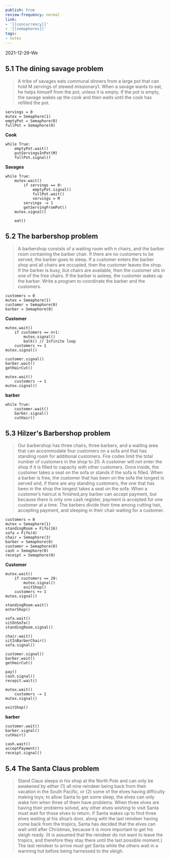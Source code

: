 ```yaml
---
publish: true
review-frequency: normal
link:
- '[[concurrency]]'
- '[[semaphores]]'
tags:
- notes
---
```

2021-12-29-We

## 5.1 The dining savage problem

> A tribe of savages eats communal dinners from a large pot that can hold M servings of stewed missionary1. When a savage wants to eat, he helps himself from the pot, unless it is empty. If the pot is empty, the savage wakes up the cook and then waits until the cook has refilled the pot.

```
servings = 0
mutex = Semaphore(1)
emptyPot = Semaphore(0)
fullPot = Semaphore(0)
```

**Cook**
```
while True:
	emptyPot.wait()
	putServingsInPot(M)
	fullPot.signal()
```

**Savages**
```
while True:
	mutex.wait()
		if servings == 0:
			emptyPot.signal()
			fullPot.wait()
			servings = M
		servings -= 1
		getServingFromPot()
	mutex.signal()
	
	eat()
```

## 5.2 The barbershop problem
>A barbershop consists of a waiting room with n chairs, and the barber room containing the barber chair. If there are no customers to be served, the barber goes to sleep. If a customer enters the barber shop and all chairs are occupied, then the customer leaves the shop. If the barber is busy, but chairs are available, then the customer sits in one of the free chairs. If the barber is asleep, the customer wakes up the barber. Write a program to coordinate the barber and the customers.

```
customers = 0
mutex = Semaphore(1)
customer = Semaphore(0)
barber = Semaphore(0)
```

**Customer**
```
mutex.wait()
	if customers == n+1:
		mutex.signal()
		balk() // Infinite loop
	customers += 1
mutex.signal()

customer.signal()
barber.wait()
getHairCut()

mutex.wait()
	customers -= 1
mutex.signal()
```

**barber**
```
while True:
	customer.wait()
	barber.signal()
	cutHair()
```

## 5.3 Hilzer's Barbershop problem
> Our barbershop has three chairs, three barbers, and a waiting area that can accommodate four customers on a sofa and that has standing room for additional customers. Fire codes limit the total number of customers in the shop to 20. A customer will not enter the shop if it is filled to capacity with other customers. Once inside, the customer takes a seat on the sofa or stands if the sofa is filled. When a barber is free, the customer that has been on the sofa the longest is served and, if there are any standing customers, the one that has been in the shop the longest takes a seat on the sofa. When a customer’s haircut is finished,any barber can accept payment, but because there is only one cash register, payment is accepted for one customer at a time. The barbers divide their time among cutting hair, accepting payment, and sleeping in their chair waiting for a customer.

```
customers = 0
mutex = Semaphore(1)
standingRoom = Fifo(16)
sofa = Fifo(4)
chair = Semaphore(3)
barber = Semaphore(0)
customer = Semaphore(0)
cash = Semaphore(0)
receipt = Semaphore(0)
```

**Customer**
```
mutex.wait()
	if customers == 20:
		mutex.signal()
		exitShop()
	customers += 1
mutex.signal()

standingRoom.wait()
enterShop()

sofa.wait()
sitOnSofa()
standingRoom.signal()

chair.wait()
sitInBarberChair()
sofa.signal()

customer.signal()
barber.wait()
getHairCut()

pay()
cash.signal()
recepit.wait()

mutex.wait()
	customers -= 1
mutex.signal()

exitShop()
```

**barber**
```
customer.wait()
barber.signal()
cutHair()

cash.wait()
acceptPayment()
receipt.signal()
```

## 5.4 The Santa Claus problem
> Stand Claus sleeps in his shop at the North Pole and can only be awakened by either (1) all nine reindeer being back from their vacation in the South Pacific, or (2) some of the elves having difficulty making toys; to allow Santa to get some sleep, the elves can only wake him when three of them have problems. When three elves are having their problems solved, any other elves wishing to visit Santa must wait for those elves to return. If Santa wakes up to find three elves waiting at his shop’s door, along with the last reindeer having come back from the tropics, Santa has decided that the elves can wait until after Christmas, because it is more important to get his sleigh ready. (It is assumed that the reindeer do not want to leave the tropics, and therefore they stay there until the last possible moment.) The last reindeer to arrive must get Santa while the others wait in a warming hut before being harnessed to the sleigh.